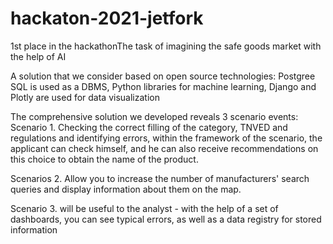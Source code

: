 # hackaton-2021-jetfork
1st place in the hackathonThe task of imagining the safe goods market with the help of AI


A solution that we consider based on open source technologies: Postgree SQL is used as a DBMS, Python libraries for machine learning, Django and Plotly are used for data visualization 


The comprehensive solution we developed reveals 3 scenario events:
Scenario 1. Checking the correct filling of the category, TNVED and regulations and identifying errors, within the framework of the scenario, the applicant can check himself, and he can also receive recommendations on this choice to obtain the name of the product.

Scenarios 2. Allow you to increase the number of manufacturers' search queries and display information about them on the map.

Scenario 3. will be useful to the analyst - with the help of a set of dashboards, you can see typical errors, as well as a data registry for stored information
